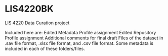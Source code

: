 # LIS4220BK
LIS 4220 Data Curation project

Included here are:
  Edited Metadata Profile assignment
  Edited Repository Profile assignment
  Additional comments for final draft
  Files of the dataset in .sav file format, .xlsx file format, and .csv file format. Some metadata is included in each of these folders/files.
